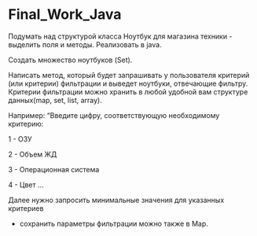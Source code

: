 # Final_Work_Java
 Подумать над структурой класса Ноутбук для магазина техники - выделить поля и методы.
  Реализовать в java.

 Создать множество ноутбуков (Set).

 Написать метод, который будет запрашивать у пользователя критерий (или критерии) фильтрации и выведет ноутбуки,
 отвечающие фильтру. Критерии фильтрации можно хранить в любой удобной вам структуре данных(map, set, list, array). 

 Например:
 “Введите цифру, соответствующую необходимому критерию:

 1 - ОЗУ

 2 - Объем ЖД

 3 - Операционная система

 4 - Цвет …
 
 Далее нужно запросить минимальные значения для указанных критериев 
 - сохранить параметры фильтрации можно также в Map.